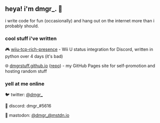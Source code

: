 ## heya! i'm dmgr_. 👋

i write code for fun (occasionally) and hang out on the internet more than i probably should.

### cool stuff i've written

🎮 [wiiu-tcp-rich-presence](https://github.com/dmgrstuff/wiiu-tcp-rich-presence) - Wii U status integration for Discord, written in python over 4 days (it's bad)

🌐 [dmgrstuff.github.io](https://dmgrstuff.github.io) ([repo](https://github.com/dmgrstuff/dmgrstuff.github.io)) - my GitHub Pages site for self-promotion and hosting random stuff

### yell at me online

🐦 twitter: [@dmgr_](https://twitter.com/dmgr_)

💬 discord: dmgr_#5616

🐘 mastodon: [@dmgr_@mstdn.io](https://mstdn.io/@dmgr_)

